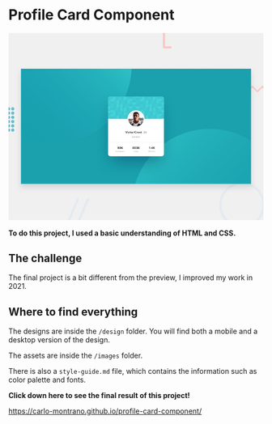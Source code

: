 # Profile Card Component

![Design preview for the Profile card component coding challenge](./design/desktop-preview.jpg)

**To do this project, I used a basic understanding of HTML and CSS.**

## The challenge

The final project is a bit different from the preview, I improved my work in 2021.


## Where to find everything

The designs are inside the `/design` folder. You will find both a mobile and a desktop version of the design. 

The assets are inside the `/images` folder.

There is also a `style-guide.md` file, which contains the information such as color palette and fonts.

**Click down here to see the final result of this project!**

https://carlo-montrano.github.io/profile-card-component/


